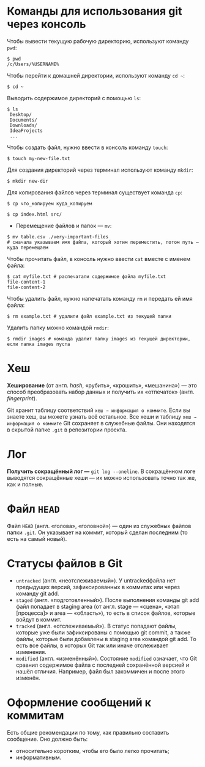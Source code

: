 # Команды для использования git через консоль

Чтобы вывести текущую рабочую директорию, используют команду `pwd`:

```
$ pwd
/c/Users/%USERNAME%
```

Чтобы перейти к домашней директории, используют команду `cd ~`:

```
$ cd ~
```

Выводить содержимое директорий с помощью `ls`:

```
$ ls
 Desktop/
 Documents/
 Downloads/
 IdeaProjects
 ...
```

Чтобы создать файл, нужно ввести в консоль команду `touch`:

```
$ touch my-new-file.txt
```

Для создания директорий через терминал используют команду `mkdir`:

```
$ mkdir new-dir
```

Для копирования файлов через терминал существует команда `cp`:

```
$ cp что_копируем куда_копируем

$ cp index.html src/
```

- Перемещение файлов и папок — `mv`:

```
$ mv table.csv ./very-important-files
# сначала указываем имя файла, который хотим переместить, потом путь — куда перемещаем
```

Чтобы прочитать файл, в консоль нужно ввести `cat` вместе с именем файла:

```
$ cat myfile.txt # распечатали содержимое файла myfile.txt
file-content-1
file-content-2
```

Чтобы удалить файл, нужно напечатать команду `rm` и передать ей имя файла:

```
$ rm example.txt # удалили файл example.txt из текущей папки
```

Удалить папку можно командой `rmdir`:

```
$ rmdir images # команда удалит папку images из текущей директории, если папка images пуста
```

# Хеш

**Хеширование** (от англ. _hash_, «рубить», «крошить», «мешанина») — это способ преобразовать набор данных и получить их «отпечаток» (англ. _fingerprint_).

Git хранит таблицу соответствий `хеш → информация о коммите`. Если вы знаете хеш, вы можете узнать всё остальное.
Все хеши и таблицу `хеш → информация о коммите` Git сохраняет в служебные файлы. Они находятся в скрытой папке `.git` в репозитории проекта.

# Лог

**Получить сокращённый лог —** `git log --oneline`.
В сокращённом логе выводятся сокращённые хеши — их можно использовать точно так же, как и полные.

# Файл `HEAD`

Файл `HEAD` (англ. «голова», «головной») — один из служебных файлов папки `.git`. Он указывает на коммит, который сделан последним (то есть на самый новый).

# Статусы файлов в Git

* `untracked` (англ. «неотслеживаемый»).
 У untrackedфайла нет предыдущих версий, зафиксированных в коммитах или через команду git add.
* `staged` (англ. «подготовленный»).
 После выполнения команды git add файл попадает в staging area (от англ. stage — «сцена», «этап [процесса]» и area — «область»), то есть в список файлов, которые войдут в коммит.
* `tracked` (англ. «отслеживаемый»).
 В статус попадают файлы, которые уже были зафиксированы с помощью git commit, а также файлы, которые были добавлены в staging area командой git add. То есть все файлы, в которых Git так или иначе отслеживает изменения.
* `modified` (англ. «изменённый»).
 Состояние `modified` означает, что Git сравнил содержимое файла с последней сохранённой версией и нашёл отличия. Например, файл был закоммичен и после этого изменён.

# Оформление сообщений к коммитам

Есть общие рекомендации по тому, как правильно составить сообщение. Оно должно быть:
* относительно коротким, чтобы его было легко прочитать;
* информативным.
